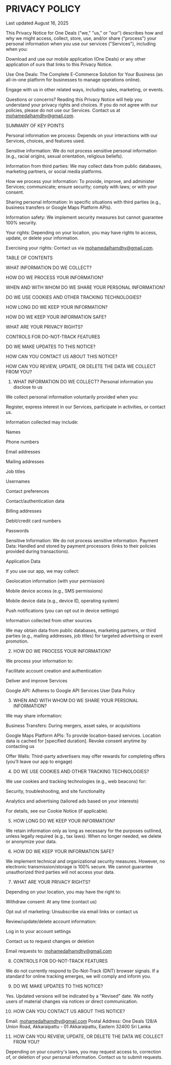 # PRIVACY POLICY

Last updated August 16, 2025

This Privacy Notice for One Deals ("we," "us," or "our") describes how and why we might access, collect, store, use, and/or share ("process") your personal information when you use our services ("Services"), including when you:

Download and use our mobile application (One Deals) or any other application of ours that links to this Privacy Notice.

Use One Deals: The Complete E-Commerce Solution for Your Business (an all-in-one platform for businesses to manage operations online).

Engage with us in other related ways, including sales, marketing, or events.

Questions or concerns? Reading this Privacy Notice will help you understand your privacy rights and choices. If you do not agree with our policies, please do not use our Services. Contact us at mohamedalhamdhy@gmail.com.

SUMMARY OF KEY POINTS

Personal information we process: Depends on your interactions with our Services, choices, and features used.

Sensitive information: We do not process sensitive personal information (e.g., racial origins, sexual orientation, religious beliefs).

Information from third parties: We may collect data from public databases, marketing partners, or social media platforms.

How we process your information: To provide, improve, and administer Services; communicate; ensure security; comply with laws; or with your consent.

Sharing personal information: In specific situations with third parties (e.g., business transfers or Google Maps Platform APIs).

Information safety: We implement security measures but cannot guarantee 100% security.

Your rights: Depending on your location, you may have rights to access, update, or delete your information.

Exercising your rights: Contact us via mohamedalhamdhy@gmail.com.

TABLE OF CONTENTS

WHAT INFORMATION DO WE COLLECT?

HOW DO WE PROCESS YOUR INFORMATION?

WHEN AND WITH WHOM DO WE SHARE YOUR PERSONAL INFORMATION?

DO WE USE COOKIES AND OTHER TRACKING TECHNOLOGIES?

HOW LONG DO WE KEEP YOUR INFORMATION?

HOW DO WE KEEP YOUR INFORMATION SAFE?

WHAT ARE YOUR PRIVACY RIGHTS?

CONTROLS FOR DO-NOT-TRACK FEATURES

DO WE MAKE UPDATES TO THIS NOTICE?

HOW CAN YOU CONTACT US ABOUT THIS NOTICE?

HOW CAN YOU REVIEW, UPDATE, OR DELETE THE DATA WE COLLECT FROM YOU?

1. WHAT INFORMATION DO WE COLLECT?
Personal information you disclose to us

We collect personal information voluntarily provided when you:

Register, express interest in our Services, participate in activities, or contact us.

Information collected may include:

Names

Phone numbers

Email addresses

Mailing addresses

Job titles

Usernames

Contact preferences

Contact/authentication data

Billing addresses

Debit/credit card numbers

Passwords

Sensitive Information: We do not process sensitive information.
Payment Data: Handled and stored by payment processors (links to their policies provided during transactions).

Application Data

If you use our app, we may collect:

Geolocation information (with your permission)

Mobile device access (e.g., SMS permissions)

Mobile device data (e.g., device ID, operating system)

Push notifications (you can opt out in device settings)

Information collected from other sources

We may obtain data from public databases, marketing partners, or third parties (e.g., mailing addresses, job titles) for targeted advertising or event promotion.

2. HOW DO WE PROCESS YOUR INFORMATION?

We process your information to:

Facilitate account creation and authentication

Deliver and improve Services

Google API: Adheres to Google API Services User Data Policy

3. WHEN AND WITH WHOM DO WE SHARE YOUR PERSONAL INFORMATION?

We may share information:

Business Transfers: During mergers, asset sales, or acquisitions

Google Maps Platform APIs: To provide location-based services. Location data is cached for [specified duration]. Revoke consent anytime by contacting us

Offer Walls: Third-party advertisers may offer rewards for completing offers (you’ll leave our app to engage)

4. DO WE USE COOKIES AND OTHER TRACKING TECHNOLOGIES?

We use cookies and tracking technologies (e.g., web beacons) for:

Security, troubleshooting, and site functionality

Analytics and advertising (tailored ads based on your interests)

For details, see our Cookie Notice (if applicable).

5. HOW LONG DO WE KEEP YOUR INFORMATION?

We retain information only as long as necessary for the purposes outlined, unless legally required (e.g., tax laws). When no longer needed, we delete or anonymize your data.

6. HOW DO WE KEEP YOUR INFORMATION SAFE?

We implement technical and organizational security measures. However, no electronic transmission/storage is 100% secure. We cannot guarantee unauthorized third parties will not access your data.

7. WHAT ARE YOUR PRIVACY RIGHTS?

Depending on your location, you may have the right to:

Withdraw consent: At any time (contact us)

Opt out of marketing: Unsubscribe via email links or contact us

Review/update/delete account information:

Log in to your account settings

Contact us to request changes or deletion

Email requests to: mohamedalhamdhy@gmail.com

8. CONTROLS FOR DO-NOT-TRACK FEATURES

We do not currently respond to Do-Not-Track (DNT) browser signals. If a standard for online tracking emerges, we will comply and inform you.

9. DO WE MAKE UPDATES TO THIS NOTICE?

Yes. Updated versions will be indicated by a "Revised" date. We notify users of material changes via notices or direct communication.

10. HOW CAN YOU CONTACT US ABOUT THIS NOTICE?

Email: mohamedalhamdhy@gmail.com
Postal Address:
One Deals
128/A Union Road, Akkaraipattu - 01
Akkaraipattu, Eastern 32400
Sri Lanka

11. HOW CAN YOU REVIEW, UPDATE, OR DELETE THE DATA WE COLLECT FROM YOU?

Depending on your country's laws, you may request access to, correction of, or deletion of your personal information. Contact us to submit requests.
